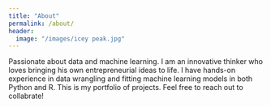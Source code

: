 ```yaml
---
title: "About"
permalink: /about/
header:
  image: "/images/icey peak.jpg"
---
```


Passionate about data and machine learning. I am an innovative thinker who loves bringing his own entrepreneurial ideas to life. I have hands-on experience in data wrangling and fitting machine learning models in both Python and R. This is my portfolio of projects. Feel free to reach out to collabrate!
